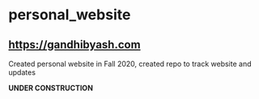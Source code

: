 # personal_website
## https://gandhibyash.com
Created personal website in Fall 2020, created repo to track website and updates 

**UNDER CONSTRUCTION**
